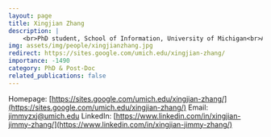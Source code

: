 ```yaml
---
layout: page
title: Xingjian Zhang
description: |
    <br>PhD student, School of Information, University of Michigan<br>Aug 2020 -- Present
img: assets/img/people/xingjianzhang.jpg
redirect: https://sites.google.com/umich.edu/xingjian-zhang/
importance: -1490
category: PhD & Post-Doc
related_publications: false
---
```

Homepage: [https://sites.google.com/umich.edu/xingjian-zhang/](https://sites.google.com/umich.edu/xingjian-zhang/)
Email: [jimmyzxj@umich.edu](mailto:jimmyzxj@umich.edu)
LinkedIn: [https://www.linkedin.com/in/xingjian-jimmy-zhang/](https://www.linkedin.com/in/xingjian-jimmy-zhang/)
